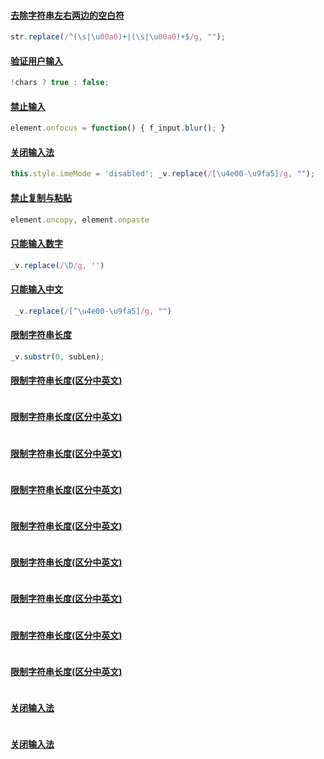 #### [去除字符串左右两边的空白符](html/2/1.html)
```javascript
str.replace(/^(\s|\u00a0)+|(\s|\u00a0)+$/g, "");
```

#### [验证用户输入](html/2/2.html)
```javascript
!chars ? true : false;
```

#### [禁止输入](html/2/3.html)
```javascript
element.onfocus = function() { f_input.blur(); }
```

#### [关闭输入法](html/2/4.html)
```javascript
this.style.imeMode = 'disabled'; _v.replace(/[\u4e00-\u9fa5]/g, "");
```

#### [禁止复制与粘贴](html/2/5.html)
```javascript
element.oncopy, element.onpaste
```


#### [只能输入数字](html/2/6.html)
```javascript
_v.replace(/\D/g, '')
```


#### [只能输入中文](html/2/7.html)
```javascript
 _v.replace(/[^\u4e00-\u9fa5]/g, "")
```


#### [限制字符串长度](html/2/8.html)
```javascript
_v.substr(0, subLen);
```


#### [限制字符串长度(区分中英文)](html/2/9.html)
```javascript

```

#### [限制字符串长度(区分中英文)](html/2/10.html)
```javascript

```

#### [限制字符串长度(区分中英文)](html/2/11.html)
```javascript

```

#### [限制字符串长度(区分中英文)](html/2/12.html)
```javascript

```

#### [限制字符串长度(区分中英文)](html/2/13.html)
```javascript

```

#### [限制字符串长度(区分中英文)](html/2/14.html)
```javascript

```

#### [限制字符串长度(区分中英文)](html/2/15.html)
```javascript

```

#### [限制字符串长度(区分中英文)](html/2/16.html)
```javascript

```

#### [限制字符串长度(区分中英文)](html/2/17.html)
```javascript

```

#### [关闭输入法](html/2/1.html)
```javascript

```


#### [关闭输入法](html/2/1.html)
```javascript

```